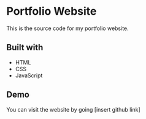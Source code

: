 # Portfolio Website

This is the source code for my portfolio website.

## Built with

* HTML
* CSS
* JavaScript

## Demo

You can visit the website by going [insert github link]